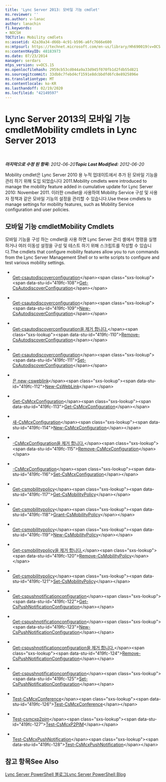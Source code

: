 ```yaml
---
title: 'Lync Server 2013: 모바일 기능 cmdlet'
ms.reviewer: ''
ms.author: v-lanac
author: lanachin
f1.keywords:
- NOCSH
TOCTitle: Mobility cmdlets
ms:assetid: 42a30a34-d66b-4c91-b596-a6fc7666e600
ms:mtpsurl: https://technet.microsoft.com/en-us/library/Hh690019(v=OCS.15)
ms:contentKeyID: 48183973
ms.date: 07/23/2014
manager: serdars
mtps_version: v=OCS.15
ms.openlocfilehash: 2959cb53cd044a9a33d945f070fb1d2fdb55d821
ms.sourcegitcommit: 33db8c7febd4cf1591e8dcbbdfd6fc8e8925896e
ms.translationtype: MT
ms.contentlocale: ko-KR
ms.lasthandoff: 02/19/2020
ms.locfileid: "42149597"
---
```

<div data-xmlns="http://www.w3.org/1999/xhtml">

<div class="topic" data-xmlns="http://www.w3.org/1999/xhtml" data-msxsl="urn:schemas-microsoft-com:xslt" data-cs="http://msdn.microsoft.com/">

<div data-asp="https://msdn2.microsoft.com/asp">

# <a name="mobility-cmdlets-in-lync-server-2013"></a><span data-ttu-id="419fc-102">Lync Server 2013의 모바일 기능 cmdlet</span><span class="sxs-lookup"><span data-stu-id="419fc-102">Mobility cmdlets in Lync Server 2013</span></span>

</div>

<div id="mainSection">

<div id="mainBody">

<span> </span>

<span data-ttu-id="419fc-103">_**마지막으로 수정 된 항목:** 2012-06-20_</span><span class="sxs-lookup"><span data-stu-id="419fc-103">_**Topic Last Modified:** 2012-06-20_</span></span>

<span data-ttu-id="419fc-104">Mobility cmdlet은 Lync Server 2010 용 누적 업데이트에서 추가 된 모바일 기능을 관리 하기 위해 도입 되었습니다 2011.</span><span class="sxs-lookup"><span data-stu-id="419fc-104">Mobility cmdlets were introduced to manage the mobility feature added in cumulative update for Lync Server 2010: November 2011.</span></span> <span data-ttu-id="419fc-105">이러한 cmdlet을 사용하여 Mobility Service 구성 및 사용자 정책과 같은 모바일 기능의 설정을 관리할 수 있습니다.</span><span class="sxs-lookup"><span data-stu-id="419fc-105">Use these cmdlets to manage settings for mobility features, such as Mobility Service configuration and user policies.</span></span>

<div>

## <a name="mobility-cmdlets"></a><span data-ttu-id="419fc-106">모바일 기능 cmdlet</span><span class="sxs-lookup"><span data-stu-id="419fc-106">Mobility Cmdlets</span></span>

<span data-ttu-id="419fc-107">모바일 기능을 구성 하는 cmdlet을 사용 하면 Lync Server 관리 셸에서 명령을 실행 하거나 여러 이동성 설정을 구성 및 테스트 하기 위해 스크립트를 작성할 수 있습니다.</span><span class="sxs-lookup"><span data-stu-id="419fc-107">The cmdlets that configure mobility features allow you to run commands from the Lync Server Management Shell or to write scripts to configure and test various mobility settings.</span></span>

  - <span></span>  
    <span data-ttu-id="419fc-108">[Get-csautodiscoverconfiguration](https://technet.microsoft.com/library/Hh690014(v=OCS.15))</span><span class="sxs-lookup"><span data-stu-id="419fc-108">[Get-CsAutodiscoverConfiguration](https://technet.microsoft.com/library/Hh690014(v=OCS.15))</span></span>

  - <span></span>  
    <span data-ttu-id="419fc-109">[Get-csautodiscoverconfiguration](https://technet.microsoft.com/library/Hh690022(v=OCS.15))</span><span class="sxs-lookup"><span data-stu-id="419fc-109">[New-CsAutodiscoverConfiguration](https://technet.microsoft.com/library/Hh690022(v=OCS.15))</span></span>

  - <span></span>  
    <span data-ttu-id="419fc-110">[Get-csautodiscoverconfiguration을 제거 합니다.](https://technet.microsoft.com/library/Hh690054(v=OCS.15))</span><span class="sxs-lookup"><span data-stu-id="419fc-110">[Remove-CsAutodiscoverConfiguration](https://technet.microsoft.com/library/Hh690054(v=OCS.15))</span></span>

  - <span></span>  
    <span data-ttu-id="419fc-111">[Get-csautodiscoverconfiguration](https://technet.microsoft.com/library/Hh689980(v=OCS.15))</span><span class="sxs-lookup"><span data-stu-id="419fc-111">[Set-CsAutodiscoverConfiguration](https://technet.microsoft.com/library/Hh689980(v=OCS.15))</span></span>

  - <span></span>  
    <span data-ttu-id="419fc-112">[은 new-csweblink](https://technet.microsoft.com/library/Hh690053(v=OCS.15))</span><span class="sxs-lookup"><span data-stu-id="419fc-112">[New-CsWebLink](https://technet.microsoft.com/library/Hh690053(v=OCS.15))</span></span>

<!-- end list -->

  - <span></span>  
    <span data-ttu-id="419fc-113">[Get-CsMcxConfiguration](https://technet.microsoft.com/library/Hh690031(v=OCS.15))</span><span class="sxs-lookup"><span data-stu-id="419fc-113">[Get-CsMcxConfiguration](https://technet.microsoft.com/library/Hh690031(v=OCS.15))</span></span>

  - <span></span>  
    <span data-ttu-id="419fc-114">[새-CsMcxConfiguration](https://technet.microsoft.com/library/Hh690035(v=OCS.15))</span><span class="sxs-lookup"><span data-stu-id="419fc-114">[New-CsMcxConfiguration](https://technet.microsoft.com/library/Hh690035(v=OCS.15))</span></span>

  - <span></span>  
    <span data-ttu-id="419fc-115">[-CsMcxConfiguration을 제거 합니다.](https://technet.microsoft.com/library/Hh690026(v=OCS.15))</span><span class="sxs-lookup"><span data-stu-id="419fc-115">[Remove-CsMcxConfiguration](https://technet.microsoft.com/library/Hh690026(v=OCS.15))</span></span>

  - <span></span>  
    <span data-ttu-id="419fc-116">[-CsMcxConfiguration](https://technet.microsoft.com/library/Hh690050(v=OCS.15))</span><span class="sxs-lookup"><span data-stu-id="419fc-116">[Set-CsMcxConfiguration](https://technet.microsoft.com/library/Hh690050(v=OCS.15))</span></span>

<!-- end list -->

  - <span></span>  
    <span data-ttu-id="419fc-117">[Get-csmobilitypolicy](https://technet.microsoft.com/library/Hh690017(v=OCS.15))</span><span class="sxs-lookup"><span data-stu-id="419fc-117">[Get-CsMobilityPolicy](https://technet.microsoft.com/library/Hh690017(v=OCS.15))</span></span>

  - <span></span>  
    <span data-ttu-id="419fc-118">[Get-csmobilitypolicy](https://technet.microsoft.com/library/Hh690038(v=OCS.15))</span><span class="sxs-lookup"><span data-stu-id="419fc-118">[Grant-CsMobilityPolicy](https://technet.microsoft.com/library/Hh690038(v=OCS.15))</span></span>

  - <span></span>  
    <span data-ttu-id="419fc-119">[Get-csmobilitypolicy](https://technet.microsoft.com/library/Hh689987(v=OCS.15))</span><span class="sxs-lookup"><span data-stu-id="419fc-119">[New-CsMobilityPolicy](https://technet.microsoft.com/library/Hh689987(v=OCS.15))</span></span>

  - <span></span>  
    <span data-ttu-id="419fc-120">[Get-csmobilitypolicy을 제거 합니다.](https://technet.microsoft.com/library/Hh690048(v=OCS.15))</span><span class="sxs-lookup"><span data-stu-id="419fc-120">[Remove-CsMobilityPolicy](https://technet.microsoft.com/library/Hh690048(v=OCS.15))</span></span>

  - <span></span>  
    <span data-ttu-id="419fc-121">[Get-csmobilitypolicy](https://technet.microsoft.com/library/Hh690021(v=OCS.15))</span><span class="sxs-lookup"><span data-stu-id="419fc-121">[Set-CsMobilityPolicy](https://technet.microsoft.com/library/Hh690021(v=OCS.15))</span></span>

<!-- end list -->

  - <span></span>  
    <span data-ttu-id="419fc-122">[Get-cspushnotificationconfiguration](https://technet.microsoft.com/library/Hh690049(v=OCS.15))</span><span class="sxs-lookup"><span data-stu-id="419fc-122">[Get-CsPushNotificationConfiguration](https://technet.microsoft.com/library/Hh690049(v=OCS.15))</span></span>

  - <span></span>  
    <span data-ttu-id="419fc-123">[Get-cspushnotificationconfiguration](https://technet.microsoft.com/library/Hh690027(v=OCS.15))</span><span class="sxs-lookup"><span data-stu-id="419fc-123">[New-CsPushNotificationConfiguration](https://technet.microsoft.com/library/Hh690027(v=OCS.15))</span></span>

  - <span></span>  
    <span data-ttu-id="419fc-124">[Get-cspushnotificationconfiguration을 제거 합니다.](https://technet.microsoft.com/library/Hh690028(v=OCS.15))</span><span class="sxs-lookup"><span data-stu-id="419fc-124">[Remove-CsPushNotificationConfiguration](https://technet.microsoft.com/library/Hh690028(v=OCS.15))</span></span>

  - <span></span>  
    <span data-ttu-id="419fc-125">[Get-cspushnotificationconfiguration](https://technet.microsoft.com/library/Hh690013(v=OCS.15))</span><span class="sxs-lookup"><span data-stu-id="419fc-125">[Set-CsPushNotificationConfiguration](https://technet.microsoft.com/library/Hh690013(v=OCS.15))</span></span>

<!-- end list -->

  - <span></span>  
    <span data-ttu-id="419fc-126">[Test-CsMcxConference](https://technet.microsoft.com/library/Hh690045(v=OCS.15))</span><span class="sxs-lookup"><span data-stu-id="419fc-126">[Test-CsMcxConference](https://technet.microsoft.com/library/Hh690045(v=OCS.15))</span></span>

  - <span></span>  
    <span data-ttu-id="419fc-127">[Test-csmcxp2pim](https://technet.microsoft.com/library/Hh690020(v=OCS.15))</span><span class="sxs-lookup"><span data-stu-id="419fc-127">[Test-CsMcxP2PIM](https://technet.microsoft.com/library/Hh690020(v=OCS.15))</span></span>

  - <span></span>  
    <span data-ttu-id="419fc-128">[Test-CsMcxPushNotification](https://technet.microsoft.com/library/Hh690043(v=OCS.15))</span><span class="sxs-lookup"><span data-stu-id="419fc-128">[Test-CsMcxPushNotification](https://technet.microsoft.com/library/Hh690043(v=OCS.15))</span></span>

</div>

<div>

## <a name="see-also"></a><span data-ttu-id="419fc-129">참고 항목</span><span class="sxs-lookup"><span data-stu-id="419fc-129">See Also</span></span>


[<span data-ttu-id="419fc-130">Lync Server PowerShell 블로그</span><span class="sxs-lookup"><span data-stu-id="419fc-130">Lync Server PowerShell Blog</span></span>](https://go.microsoft.com/fwlink/p/?linkid=203150)  
  

</div>

</div>

<span> </span>

</div>

</div>

</div>

